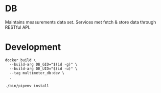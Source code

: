 # DB
Maintains measurements data set. Services met fetch & store data through RESTful API.

# Development
```shell script
docker build \
  --build-arg DB_GID="$(id -g)" \
  --build-arg DB_UID="$(id -u)" \
  --tag multimeter_db:dev \
  .

./bin/pipenv install
```